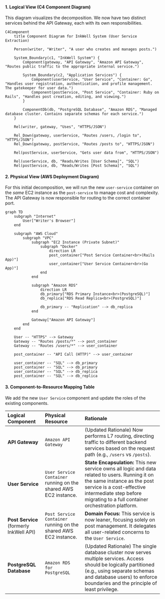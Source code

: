 #### 1. Logical View (C4 Component Diagram)

This diagram visualizes the decomposition. We now have two distinct services behind the API Gateway, each with its own responsibilities.

```mermaid
C4Component
    title Component Diagram for InkWell System (User Service Extraction)

    Person(writer, "Writer", "A user who creates and manages posts.")

    System_Boundary(c1, "InkWell System") {
        Component(gateway, "API Gateway", "Amazon API Gateway", "Routes public traffic to the appropriate internal service.")
        
        System_Boundary(c2, "Application Services") {
            Component(userService, "User Service", "Container: Go", "Handles user registration, authentication, and profile management. The gatekeeper for user data.")
            Component(postService, "Post Service", "Container: Ruby on Rails", "Handles post creation, editing, and viewing.")
        }

        ComponentDb(db, "PostgreSQL Database", "Amazon RDS", "Managed database cluster. Contains separate schemas for each service.")
    }

    Rel(writer, gateway, "Uses", "HTTPS/JSON")

    Rel_Down(gateway, userService, "Routes /users, /login to", "HTTPS/JSON")
    Rel_Down(gateway, postService, "Routes /posts to", "HTTPS/JSON")

    Rel(postService, userService, "Gets user data from", "HTTPS/JSON")

    Rel(userService, db, "Reads/Writes [User Schema]", "SQL")
    Rel(postService, db, "Reads/Writes [Post Schema]", "SQL")
```

#### 2. Physical View (AWS Deployment Diagram)

For this initial decomposition, we will run the new `user-service` container on the *same* EC2 instance as the `post-service` to manage cost and complexity. The API Gateway is now responsible for routing to the correct container port.

```mermaid
graph TD
    subgraph "Internet"
        User["Writer's Browser"]
    end

    subgraph "AWS Cloud"
        subgraph "VPC"
            subgraph "EC2 Instance (Private Subnet)"
                subgraph "Docker"
                    direction LR
                    post_container["Post Service Container<br>(Rails App)"]
                    user_container["User Service Container<br>(Go App)"]
                end
            end

            subgraph "Amazon RDS"
                direction LR
                db_primary["RDS Primary Instance<br>(PostgreSQL)"]
                db_replica["RDS Read Replica<br>(PostgreSQL)"]

                db_primary -- "Replication" --> db_replica
            end

            Gateway["Amazon API Gateway"]
        end
    end

    User -- "HTTPS" --> Gateway
    Gateway -- "Routes /posts/*" --> post_container
    Gateway -- "Routes /users/*" --> user_container
    
    post_container -- "API Call (HTTP)" --> user_container

    user_container -- "SQL" --> db_primary
    post_container -- "SQL" --> db_primary
    user_container -- "SQL" --> db_replica
    post_container -- "SQL" --> db_replica
```

#### 3. Component-to-Resource Mapping Table

We add the new `User Service` component and update the roles of the existing components.

| Logical Component | Physical Resource | Rationale |
| :--- | :--- | :--- |
| **API Gateway** | `Amazon API Gateway` | (Updated Rationale) Now performs L7 routing, directing traffic to different backend services based on the request path (e.g., `/users` vs `/posts`). |
| **User Service** | `User Service Container` running on the shared AWS EC2 instance. | **State Encapsulation:** This new service owns all logic and data related to users. Running it on the same instance as the post service is a cost-effective intermediate step before migrating to a full container orchestration platform. |
| **Post Service** (formerly InkWell API) | `Post Service Container` running on the shared AWS EC2 instance. | **Domain Focus:** This service is now leaner, focusing solely on post management. It delegates all user-related concerns to the `User Service`. |
| **PostgreSQL Database** | `Amazon RDS for PostgreSQL` | (Updated Rationale) The single database cluster now serves multiple services. Access should be logically partitioned (e.g., using separate schemas and database users) to enforce boundaries and the principle of least privilege. |
